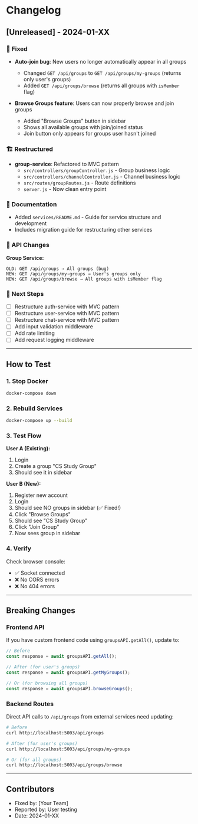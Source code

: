 # Changelog

## [Unreleased] - 2024-01-XX

### 🐛 Fixed
- **Auto-join bug**: New users no longer automatically appear in all groups
  - Changed `GET /api/groups` to `GET /api/groups/my-groups` (returns only user's groups)
  - Added `GET /api/groups/browse` (returns all groups with `isMember` flag)
  
- **Browse Groups feature**: Users can now properly browse and join groups
  - Added "Browse Groups" button in sidebar
  - Shows all available groups with join/joined status
  - Join button only appears for groups user hasn't joined

### 🏗️ Restructured
- **group-service**: Refactored to MVC pattern
  - `src/controllers/groupController.js` - Group business logic
  - `src/controllers/channelController.js` - Channel business logic
  - `src/routes/groupRoutes.js` - Route definitions
  - `server.js` - Now clean entry point

### 📝 Documentation
- Added `services/README.md` - Guide for service structure and development
- Includes migration guide for restructuring other services

### 🔄 API Changes

**Group Service:**
```
OLD: GET /api/groups → All groups (bug)
NEW: GET /api/groups/my-groups → User's groups only
NEW: GET /api/groups/browse → All groups with isMember flag
```

### 🎯 Next Steps
- [ ] Restructure auth-service with MVC pattern
- [ ] Restructure user-service with MVC pattern
- [ ] Restructure chat-service with MVC pattern
- [ ] Add input validation middleware
- [ ] Add rate limiting
- [ ] Add request logging middleware

---

## How to Test

### 1. Stop Docker
```bash
docker-compose down
```

### 2. Rebuild Services
```bash
docker-compose up --build
```

### 3. Test Flow

**User A (Existing):**
1. Login
2. Create a group "CS Study Group"
3. Should see it in sidebar

**User B (New):**
1. Register new account
2. Login
3. Should see NO groups in sidebar (✅ Fixed!)
4. Click "Browse Groups"
5. Should see "CS Study Group"
6. Click "Join Group"
7. Now sees group in sidebar

### 4. Verify

Check browser console:
- ✅ Socket connected
- ❌ No CORS errors
- ❌ No 404 errors

---

## Breaking Changes

### Frontend API
If you have custom frontend code using `groupsAPI.getAll()`, update to:
```javascript
// Before
const response = await groupsAPI.getAll();

// After (for user's groups)
const response = await groupsAPI.getMyGroups();

// Or (for browsing all groups)
const response = await groupsAPI.browseGroups();
```

### Backend Routes
Direct API calls to `/api/groups` from external services need updating:
```bash
# Before
curl http://localhost:5003/api/groups

# After (for user's groups)
curl http://localhost:5003/api/groups/my-groups

# Or (for all groups)
curl http://localhost:5003/api/groups/browse
```

---

## Contributors
- Fixed by: [Your Team]
- Reported by: User testing
- Date: 2024-01-XX


